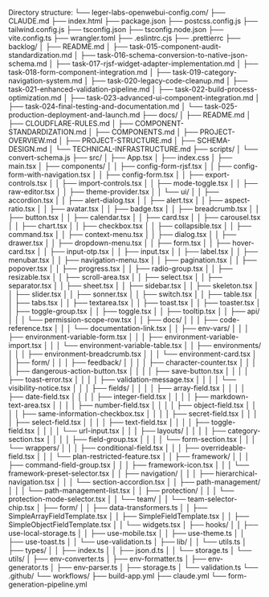 
Directory structure:
└── leger-labs-openwebui-config.com/
    ├── CLAUDE.md
    ├── index.html
    ├── package.json
    ├── postcss.config.js
    ├── tailwind.config.js
    ├── tsconfig.json
    ├── tsconfig.node.json
    ├── vite.config.ts
    ├── wrangler.toml
    ├── .eslintrc.cjs
    ├── .prettierrc
    ├── backlog/
    │   ├── README.md
    │   ├── task-015-component-audit-standardization.md
    │   ├── task-016-schema-conversion-to-native-json-schema.md
    │   ├── task-017-rjsf-widget-adapter-implementation.md
    │   ├── task-018-form-component-integration.md
    │   ├── task-019-category-navigation-system.md
    │   ├── task-020-legacy-code-cleanup.md
    │   ├── task-021-enhanced-validation-pipeline.md
    │   ├── task-022-build-process-optimization.md
    │   ├── task-023-advanced-ui-component-integration.md
    │   ├── task-024-final-testing-and-documentation.md
    │   └── task-025-production-deployment-and-launch.md
    ├── docs/
    │   ├── README.md
    │   ├── CLOUDFLARE-RULES.md
    │   ├── COMPONENT-STANDARDIZATION.md
    │   ├── COMPONENTS.md
    │   ├── PROJECT-OVERVIEW.md
    │   ├── PROJECT-STRUCTURE.md
    │   ├── SCHEMA-DESIGN.md
    │   └── TECHNICAL-INFRASTRUCTURE.md
    ├── scripts/
    │   └── convert-schema.js
    ├── src/
    │   ├── App.tsx
    │   ├── index.css
    │   ├── main.tsx
    │   ├── components/
    │   │   ├── config-form-rjsf.tsx
    │   │   ├── config-form-with-navigation.tsx
    │   │   ├── config-form.tsx
    │   │   ├── export-controls.tsx
    │   │   ├── import-controls.tsx
    │   │   ├── mode-toggle.tsx
    │   │   ├── raw-editor.tsx
    │   │   ├── theme-provider.tsx
    │   │   └── ui/
    │   │       ├── accordion.tsx
    │   │       ├── alert-dialog.tsx
    │   │       ├── alert.tsx
    │   │       ├── aspect-ratio.tsx
    │   │       ├── avatar.tsx
    │   │       ├── badge.tsx
    │   │       ├── breadcrumb.tsx
    │   │       ├── button.tsx
    │   │       ├── calendar.tsx
    │   │       ├── card.tsx
    │   │       ├── carousel.tsx
    │   │       ├── chart.tsx
    │   │       ├── checkbox.tsx
    │   │       ├── collapsible.tsx
    │   │       ├── command.tsx
    │   │       ├── context-menu.tsx
    │   │       ├── dialog.tsx
    │   │       ├── drawer.tsx
    │   │       ├── dropdown-menu.tsx
    │   │       ├── form.tsx
    │   │       ├── hover-card.tsx
    │   │       ├── input-otp.tsx
    │   │       ├── input.tsx
    │   │       ├── label.tsx
    │   │       ├── menubar.tsx
    │   │       ├── navigation-menu.tsx
    │   │       ├── pagination.tsx
    │   │       ├── popover.tsx
    │   │       ├── progress.tsx
    │   │       ├── radio-group.tsx
    │   │       ├── resizable.tsx
    │   │       ├── scroll-area.tsx
    │   │       ├── select.tsx
    │   │       ├── separator.tsx
    │   │       ├── sheet.tsx
    │   │       ├── sidebar.tsx
    │   │       ├── skeleton.tsx
    │   │       ├── slider.tsx
    │   │       ├── sonner.tsx
    │   │       ├── switch.tsx
    │   │       ├── table.tsx
    │   │       ├── tabs.tsx
    │   │       ├── textarea.tsx
    │   │       ├── toast.tsx
    │   │       ├── toaster.tsx
    │   │       ├── toggle-group.tsx
    │   │       ├── toggle.tsx
    │   │       ├── tooltip.tsx
    │   │       ├── api/
    │   │       │   └── permission-scope-row.tsx
    │   │       ├── docs/
    │   │       │   ├── code-reference.tsx
    │   │       │   └── documentation-link.tsx
    │   │       ├── env-vars/
    │   │       │   ├── environment-variable-form.tsx
    │   │       │   ├── environment-variable-import.tsx
    │   │       │   └── environment-variable-table.tsx
    │   │       ├── environments/
    │   │       │   ├── environment-breadcrumb.tsx
    │   │       │   └── environment-card.tsx
    │   │       ├── form/
    │   │       │   ├── feedback/
    │   │       │   │   ├── character-counter.tsx
    │   │       │   │   ├── dangerous-action-button.tsx
    │   │       │   │   ├── save-button.tsx
    │   │       │   │   ├── toast-error.tsx
    │   │       │   │   ├── validation-message.tsx
    │   │       │   │   └── visibility-notice.tsx
    │   │       │   ├── fields/
    │   │       │   │   ├── array-field.tsx
    │   │       │   │   ├── date-field.tsx
    │   │       │   │   ├── integer-field.tsx
    │   │       │   │   ├── markdown-text-area.tsx
    │   │       │   │   ├── number-field.tsx
    │   │       │   │   ├── object-field.tsx
    │   │       │   │   ├── same-information-checkbox.tsx
    │   │       │   │   ├── secret-field.tsx
    │   │       │   │   ├── select-field.tsx
    │   │       │   │   ├── text-field.tsx
    │   │       │   │   ├── toggle-field.tsx
    │   │       │   │   └── url-input.tsx
    │   │       │   ├── layouts/
    │   │       │   │   ├── category-section.tsx
    │   │       │   │   ├── field-group.tsx
    │   │       │   │   └── form-section.tsx
    │   │       │   └── wrappers/
    │   │       │       ├── conditional-field.tsx
    │   │       │       ├── overrideable-field.tsx
    │   │       │       └── plan-restricted-feature.tsx
    │   │       ├── framework/
    │   │       │   ├── command-field-group.tsx
    │   │       │   ├── framework-icon.tsx
    │   │       │   └── framework-preset-selector.tsx
    │   │       ├── navigation/
    │   │       │   ├── hierarchical-navigation.tsx
    │   │       │   └── section-accordion.tsx
    │   │       ├── path-management/
    │   │       │   └── path-management-list.tsx
    │   │       ├── protection/
    │   │       │   └── protection-mode-selector.tsx
    │   │       └── team/
    │   │           └── team-selector-chip.tsx
    │   ├── form/
    │   │   ├── data-transformers.ts
    │   │   ├── SimpleArrayFieldTemplate.tsx
    │   │   ├── SimpleFieldTemplate.tsx
    │   │   ├── SimpleObjectFieldTemplate.tsx
    │   │   └── widgets.tsx
    │   ├── hooks/
    │   │   ├── use-local-storage.ts
    │   │   ├── use-mobile.tsx
    │   │   ├── use-theme.ts
    │   │   ├── use-toast.ts
    │   │   └── use-validation.ts
    │   ├── lib/
    │   │   └── utils.ts
    │   ├── types/
    │   │   ├── index.ts
    │   │   ├── json.d.ts
    │   │   └── storage.ts
    │   └── utils/
    │       ├── env-converter.ts
    │       ├── env-formatter.ts
    │       ├── env-generator.ts
    │       ├── env-parser.ts
    │       ├── storage.ts
    │       └── validation.ts
    └── .github/
        └── workflows/
            ├── build-app.yml
            ├── claude.yml
            └── form-generation-pipeline.yml
